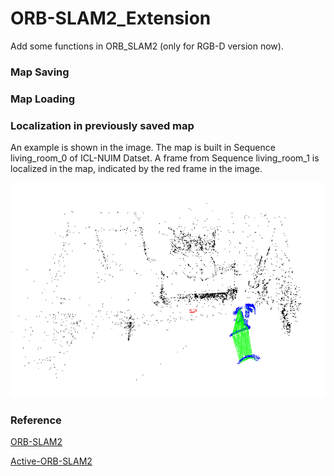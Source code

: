 # ORB-SLAM2_Extension
Add some functions in ORB_SLAM2 (only for RGB-D version now).

### Map Saving

### Map Loading

### Localization in previously saved map

An example is shown in the image. The map is built in Sequence living_room_0 of ICL-NUIM Datset. A frame from Sequence living_room_1 is localized in the map, indicated by the red frame in the image.

![image](https://github.com/fishmarch/ORB_SLAM2_Extension/blob/master/example.png)

### Reference
[ORB-SLAM2](https://github.com/raulmur/ORB_SLAM2)

[Active-ORB-SLAM2](https://github.com/XinkeAE/Active-ORB-SLAM2)

